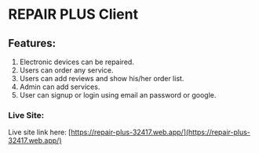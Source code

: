 # REPAIR PLUS Client

## Features:

1. Electronic devices can be repaired.
2. Users can order any service.
3. Users can add reviews and show his/her order list.
4. Admin can add services.
5. User can signup or login using email an password or google.

### Live Site:

Live site link here: [https://repair-plus-32417.web.app/](https://repair-plus-32417.web.app/)